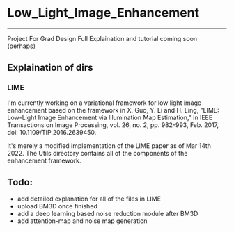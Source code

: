 # Low_Light_Image_Enhancement
-----
Project For Grad Design
Full Explaination and tutorial coming soon (perhaps)

## Explaination of dirs
### LIME
I'm currently working on a variational framework for low light image enhancement based on the framework in X. Guo, Y. Li and H. Ling, "LIME: Low-Light Image Enhancement via Illumination Map Estimation," in IEEE Transactions on Image Processing, vol. 26, no. 2, pp. 982-993, Feb. 2017, doi: 10.1109/TIP.2016.2639450.

It's merely a modified implementation of the LIME paper as of Mar 14th 2022. 
The Utils directory contains all of the components of the enhancement framework.

## Todo:
- add detailed explanation for all of the files in LIME
- upload BM3D once finished
- add a deep learning based noise reduction module after BM3D
- add attention-map and noise map generation

